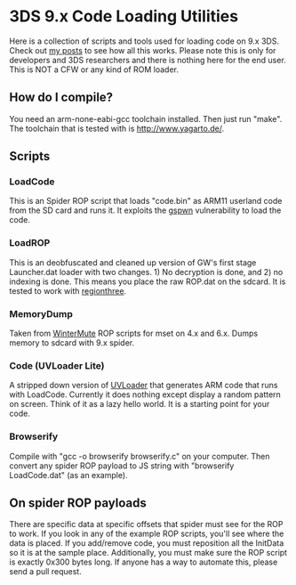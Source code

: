 3DS 9.x Code Loading Utilities
===============================================================================

Here is a collection of scripts and tools used for loading code on 9.x 3DS. 
Check out [my posts](http://yifan.lu/category/devices/3ds/) to see how all 
this works. Please note this is only for developers and 3DS researchers and 
there is nothing here for the end user. This is NOT a CFW or any kind of ROM 
loader.

## How do I compile?

You need an arm-none-eabi-gcc toolchain installed. Then just run "make".
The toolchain that is tested with is <http://www.yagarto.de/>.

## Scripts

### LoadCode

This is an Spider ROP script that loads "code.bin" as ARM11 userland code from 
the SD card and runs it. It exploits the [gspwn](http://smealum.net/?p=517) 
vulnerability to load the code.

### LoadROP

This is an deobfuscated and cleaned up version of GW's first stage Launcher.dat 
loader with two changes. 1) No decryption is done, and 2) no indexing is done. 
This means you place the raw ROP.dat on the sdcard. It is tested to work with 
[regionthree](http://github.com/smealum/regionthree).

### MemoryDump

Taken from [WinterMute](https://github.com/WinterMute/ROPInstaller) ROP scripts 
for mset on 4.x and 6.x. Dumps memory to sdcard with 9.x spider.

### Code (UVLoader Lite)

A stripped down version of [UVLoader](http://github.com/yifanlu/UVLoader) that 
generates ARM code that runs with LoadCode. Currently it does nothing except 
display a random pattern on screen. Think of it as a lazy hello world. It is 
a starting point for your code.

### Browserify

Compile with "gcc -o browserify browserify.c" on your computer. Then convert 
any spider ROP payload to JS string with "browserify LoadCode.dat" (as an 
example).

## On spider ROP payloads

There are specific data at specific offsets that spider must see for the ROP to 
work. If you look in any of the example ROP scripts, you'll see where the data 
is placed. If you add/remove code, you must reposition all the InitData so it 
is at the sample place. Additionally, you must make sure the ROP script is 
exactly 0x300 bytes long. If anyone has a way to automate this, please send a 
pull request.
